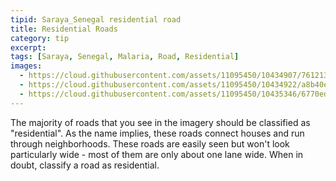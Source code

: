 ```yaml
---
tipid: Saraya_Senegal residential road
title: Residential Roads
category: tip
excerpt:
tags: [Saraya, Senegal, Malaria, Road, Residential]
images:
  - https://cloud.githubusercontent.com/assets/11095450/10434907/761213ae-70ea-11e5-9798-f8c1247d568e.png
  - https://cloud.githubusercontent.com/assets/11095450/10434922/a8b40e5c-70ea-11e5-95d2-f18625192003.png
  - https://cloud.githubusercontent.com/assets/11095450/10435346/6770ed5e-70ed-11e5-9922-eebebf6da9ca.jpg
---
```


The majority of roads that you see in the imagery should be classified as "residential". As the name implies, these roads connect houses and run through neighborhoods. These roads are easily seen but won't look particularly wide - most of them are only about one lane wide. When in doubt, classify a road as residential.

